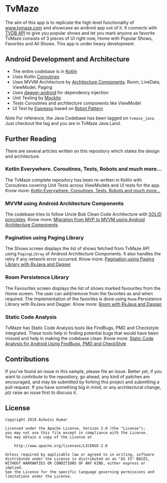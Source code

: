 # TvMaze 

The aim of this app is to replicate the high level functionality of www.tvmaze.com and showcase an android app out of it. 
It connects with [TVDB API](api.thetvdb.com) to give you popular shows and let you mark anyone as favorite
TvMaze consists of 3 pieces of UI right now, Home with Popular Shows, Favorites and All Shows. This app is under heavy development.

## Android Development and Architecture

* The entire codebase is in [Kotlin](https://kotlinlang.org/)
* Uses Kotlin [Coroutines](https://kotlinlang.org/docs/reference/coroutines/coroutines-guide.html)
* Uses MVVM Architecture by [Architecture Components](https://developer.android.com/topic/libraries/architecture/). Room, LiveData, ViewModel, Paging
* Uses [dagger-android](https://google.github.io/dagger/android.html) for dependency injection
* Unit Testing by [Mockito](https://github.com/mockito/mockito)
* Tests Coroutines and architecture components like ViewModel
* UI Test by [Espresso](https://developer.android.com/training/testing/espresso) based on [Robot Pattern](https://academy.realm.io/posts/kau-jake-wharton-testing-robots/)

*Note* For reference, the Java Codebase has been tagged on `tvmaze_java`. Just checkout the tag and you are in TvMaze Java Land.

## Further Reading

There are several articles written on this repository which states the design and architecture. 

### Kotlin Everywhere. Coroutines, Tests, Robots and much more…

The TvMaze complete repository has been re-written in Kotlin with Coroutines covering
Unit Tests across ViewModels and UI tests for the app.
Know more:
[Kotlin Everywhere. Coroutines, Tests, Robots and much more…](https://medium.com/@kumarashwini/kotlin-everywhere-coroutines-tests-robots-and-much-more-b02030206cc9)

### MVVM using Android Architecture Components

The codebase tries to follow Uncle Bob Clean Code Architecture with [SOLID principles](https://en.wikipedia.org/wiki/SOLID).
Know more:
[Migration from MVP to MVVM using Android Architecture Components](https://medium.com/@kumarashwini/migration-from-mvp-to-mvvm-using-android-architecture-components-4bc058a1f73c)

### Pagination using Paging Library 

The Shows screen displays the list of shows fetched from TvMaze API using `PagingLibray` of Android Architecture Components. 
It also handles the retry if any network error occurred.
Know more:
[Pagination using Paging Library with RxJava and Dagger](https://medium.com/@kumarashwini/pagination-using-paging-library-with-rxjava-and-dagger-d9d05dbd8eac)

### Room Persistence Library

The Favourites screen displays the list of shows marked favourites from the Home screen. The user can add/remove from 
the favorites as and when required. The implementation of the favorites is done using `Room`  Persistence Library with RxJava and Dagger. 
Know more:
[Room with RxJava and Dagger](https://medium.com/@kumarashwini/room-with-rxjava-and-dagger-2722f4420651)

### Static Code Analysis

TvMaze has Static Code Analysis tools like FindBugs, PMD and Checkstyle integrated. These tools help in finding potential bugs that would have been missed and help in making the codebase clean.
Know more:
[Static Code Analysis for Android Using FindBugs, PMD and CheckStyle](https://blog.mindorks.com/static-code-analysis-for-android-using-findbugs-pmd-and-checkstyle-3a2861834c6a)

## Contributions

If you've found an issue in this sample, please file an issue.
Better yet, if you want to contribute to the repository, go ahead, any kind of patches are encouraged,
and may be submitted by forking this project and submitting a pull request. 
If you have something big in mind, or any architectural change, plz raise an issue first to discuss it.

## License

```
Copyright 2019 Ashwini Kumar

Licensed under the Apache License, Version 2.0 (the "License");
you may not use this file except in compliance with the License.
You may obtain a copy of the License at

    http://www.apache.org/licenses/LICENSE-2.0

Unless required by applicable law or agreed to in writing, software
distributed under the License is distributed on an "AS IS" BASIS,
WITHOUT WARRANTIES OR CONDITIONS OF ANY KIND, either express or implied.
See the License for the specific language governing permissions and
limitations under the License.
```